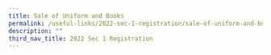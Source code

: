 ```yaml
---
title: Sale of Uniform and Books
permalink: /useful-links/2022-sec-1-registration/sale-of-uniform-and-books
description: ""
third_nav_title: 2022 Sec 1 Registration
---
```

